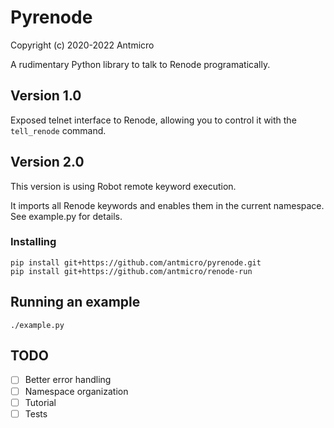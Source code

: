 # Pyrenode

Copyright (c) 2020-2022 Antmicro

A rudimentary Python library to talk to Renode programatically.

## Version 1.0

Exposed telnet interface to Renode, allowing you to control it with the ``tell_renode`` command.

## Version 2.0

This version is using Robot remote keyword execution.

It imports all Renode keywords and enables them in the current namespace. See example.py for details.

### Installing

```
pip install git+https://github.com/antmicro/pyrenode.git
pip install git+https://github.com/antmicro/renode-run

```

## Running an example

```
./example.py
```

## TODO

* [ ] Better error handling
* [ ] Namespace organization
* [ ] Tutorial
* [ ] Tests
